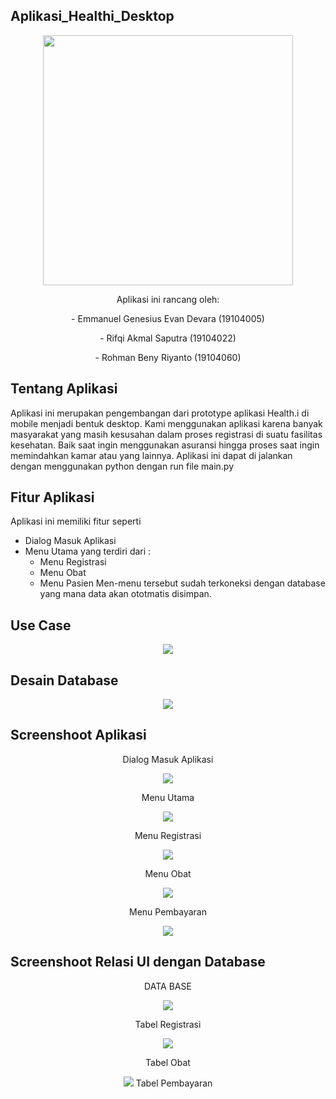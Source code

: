 ## Aplikasi_Healthi_Desktop
<p align="center">
 <img src="https://user-images.githubusercontent.com/72756374/127510787-a82c8bef-a705-427d-8ba8-3b732cfa1cd2.png" width="400" height="400">
 </p>

<p align="center"> Aplikasi ini rancang oleh: </p>
<p align="center"> - Emmanuel Genesius Evan Devara (19104005) </p>
<p align="center"> - Rifqi Akmal Saputra           (19104022) </p>
<p align="center"> - Rohman Beny Riyanto           (19104060) </p>

## Tentang Aplikasi
Aplikasi ini merupakan pengembangan dari prototype aplikasi Health.i di mobile menjadi bentuk desktop. Kami menggunakan aplikasi karena banyak masyarakat yang masih kesusahan dalam proses registrasi di suatu fasilitas kesehatan. Baik saat ingin menggunakan asuransi hingga proses saat ingin memindahkan kamar atau yang lainnya. Aplikasi ini dapat di jalankan dengan menggunakan python dengan run file main.py

## Fitur Aplikasi
Aplikasi ini memiliki fitur seperti
 - Dialog Masuk Aplikasi
 - Menu Utama yang terdiri dari :
   - Menu Registrasi
   - Menu Obat
   - Menu Pasien
Men-menu tersebut sudah terkoneksi dengan database yang mana data akan ototmatis disimpan.

## Use Case
<p align="center">
<img src="https://user-images.githubusercontent.com/72756374/127512391-510000be-67e8-4405-8368-715a0803f5aa.png" > </p>

## Desain Database
<p align="center">
<img src="https://user-images.githubusercontent.com/72756374/127587665-510ea14e-540c-449c-89ae-56b0313f6d27.png"> </p>

## Screenshoot Aplikasi
<p align="center">
 Dialog Masuk Aplikasi</p>
 <p align="center">
<img src="https://user-images.githubusercontent.com/72756374/127589775-2c5784cc-5b63-4412-98f0-9801445a0a39.png"> </p>
 <p align="center">
 Menu Utama</p>
 <p align="center">
<img src="https://user-images.githubusercontent.com/72756374/127589778-567a20f7-8f4d-4e17-8235-62e18847cfa2.png"> </p>
 <p align="center">
 Menu Registrasi</p>
 <p align="center">
<img src="https://user-images.githubusercontent.com/72756374/127590175-fa541a5d-e061-4e99-8187-4fd9bda6e97e.jpg"> </p> 
 <p align="center">
 Menu Obat</p>
 <p align="center">
<img src="https://user-images.githubusercontent.com/72756374/127590197-52b225e5-4c26-4ade-bcb7-1555302607d8.jpg"> </p>
 <p align="center">
 Menu Pembayaran</p>
 <p align="center">
<img src="https://user-images.githubusercontent.com/72756374/127591198-2c385c6e-bf71-4644-b16e-89faa9eb3d2e.jpg"></p>

## Screenshoot Relasi UI dengan Database
<p align="center"> DATA BASE </p>
<p align="center"> <img src="https://user-images.githubusercontent.com/72756374/127591562-d0e241c6-ab6a-43f9-abb3-36e7bcd2eac7.JPG" ></p>
<p align="center"> Tabel Registrasi
<p align="center"> <img src="https://user-images.githubusercontent.com/72756374/127591876-b6ae41f1-0ee4-4400-a9fb-8a953844db69.jpg"></p>
<p align="center"> Tabel Obat
<p align="center"> <img src="
<p align="center"> Tabel Pembayaran
<p align="center"> <img src="





